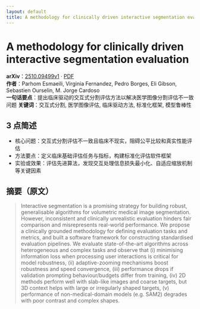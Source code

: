 ```yaml
---
layout: default
title: A methodology for clinically driven interactive segmentation evaluation
---
```


# A methodology for clinically driven interactive segmentation evaluation
**arXiv**：[2510.09499v1](https://arxiv.org/abs/2510.09499) · [PDF](https://arxiv.org/pdf/2510.09499.pdf)  
**作者**：Parhom Esmaeili, Virginia Fernandez, Pedro Borges, Eli Gibson, Sebastien Ourselin, M. Jorge Cardoso  
**一句话要点**：提出临床驱动的交互式分割评估方法以解决医学图像分割评估不一致问题
**关键词**：交互式分割, 医学图像评估, 临床驱动方法, 标准化框架, 模型鲁棒性

## 3 点简述
- 核心问题：交互式分割评估不一致且临床不现实，阻碍公平比较和真实性能评估
- 方法要点：定义临床基础评估任务与指标，构建标准化评估软件框架
- 实验或效果：评估先进算法，发现交互处理信息损失最小化、自适应缩放机制等关键因素

## 摘要（原文）

> Interactive segmentation is a promising strategy for building robust,
> generalisable algorithms for volumetric medical image segmentation. However,
> inconsistent and clinically unrealistic evaluation hinders fair comparison and
> misrepresents real-world performance. We propose a clinically grounded
> methodology for defining evaluation tasks and metrics, and built a software
> framework for constructing standardised evaluation pipelines. We evaluate
> state-of-the-art algorithms across heterogeneous and complex tasks and observe
> that (i) minimising information loss when processing user interactions is
> critical for model robustness, (ii) adaptive-zooming mechanisms boost
> robustness and speed convergence, (iii) performance drops if validation
> prompting behaviour/budgets differ from training, (iv) 2D methods perform well
> with slab-like images and coarse targets, but 3D context helps with large or
> irregularly shaped targets, (v) performance of non-medical-domain models (e.g.
> SAM2) degrades with poor contrast and complex shapes.

